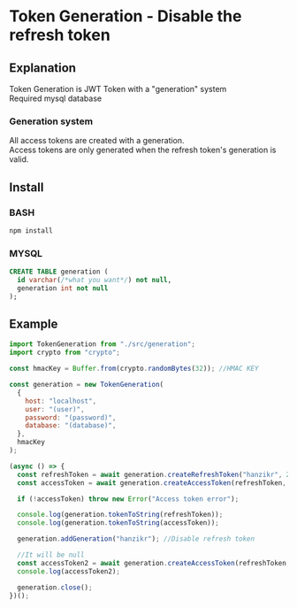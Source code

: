 # Token Generation - Disable the refresh token

## Explanation

Token Generation is JWT Token with a "generation" system  
Required mysql database

### Generation system

All access tokens are created with a generation.  
Access tokens are only generated when the refresh token's generation is valid.

## Install

### BASH

```bash
npm install
```

### MYSQL

```sql
CREATE TABLE generation (
  id varchar(/*what you want*/) not null,
  generation int not null
);
```

## Example

```javascript
import TokenGeneration from "./src/generation";
import crypto from "crypto";

const hmacKey = Buffer.from(crypto.randomBytes(32)); //HMAC KEY

const generation = new TokenGeneration(
  {
    host: "localhost",
    user: "(user)",
    password: "(password)",
    database: "(database)",
  },
  hmacKey
);

(async () => {
  const refreshToken = await generation.createRefreshToken("hanzikr", 20);
  const accessToken = await generation.createAccessToken(refreshToken, 30);

  if (!accessToken) throw new Error("Access token error");

  console.log(generation.tokenToString(refreshToken));
  console.log(generation.tokenToString(accessToken));

  generation.addGeneration("hanzikr"); //Disable refresh token

  //It will be null
  const accessToken2 = await generation.createAccessToken(refreshToken, 30);
  console.log(accessToken2);

  generation.close();
})();
```
